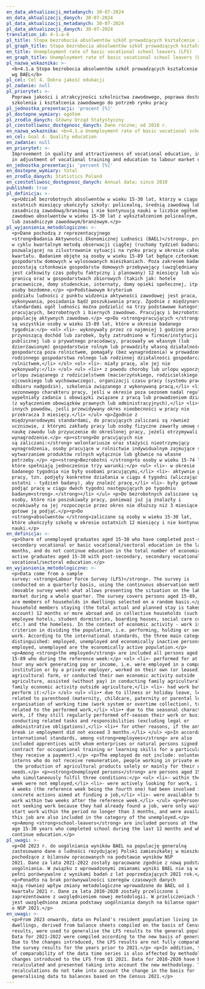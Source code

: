 ```yaml
---
en_data_aktualizacji_metadanych: 30-07-2024
en_data_aktualizacji_danych: 30-07-2024
pl_data_aktualizacji_metadanych: 30-07-2024
pl_data_aktualizacji_danych: 30-07-2024
translation_id: 4-1-a-0
pl_title: Stopa bezrobocia absolwentów szkół prowadzących kształcenie zawodowe wg BAEL
pl_graph_title: Stopa bezrobocia absolwentów szkół prowadzących kształcenie zawodowe wg BAEL
en_title: Unemployment rate of basic vocational school leavers (LFS)
en_graph_title: Unemployment rate of basic vocational school leavers (LFS)
pl_nazwa_wskaznika: >-
  <b>4.1.a Stopa bezrobocia absolwentów szkół prowadzących kształcenie zawodowe
  wg BAEL</b>
pl_cel: Cel 4. Dobra jakość edukacji
pl_zadanie: null
pl_priorytet: >-
  Poprawa jakości i atrakcyjności szkolnictwa zawodowego, poprawa dostosowania
  szkolenia i kształcenia zawodowego do potrzeb rynku pracy
pl_jednostka_prezentacji: 'procent [%]'
pl_dostepne_wymiary: ogółem
pl_zrodlo_danych: Główny Urząd Statystyczny
pl_czestotliwosc_dostępnosc_danych: Dane roczne; od 2010 r.
en_nazwa_wskaznika: <b>4.1.a Unemployment rate of basic vocational school leavers (LFS)</b>
en_cel: Goal 4. Quality education
en_zadanie: null
en_priorytet: >-
  Improvement in quality and attractiveness of vocational education, improvement
  in adjustment of vocational training and education to labour market needs
en_jednostka_prezentacji: 'percent [%]'
en_dostepne_wymiary: total
en_zrodlo_danych: Statistics Poland
en_czestotliwosc_dostępnosc_danych: Annual data; since 2010
published: true
pl_definicja: >-
  <p>Udział bezrobotnych absolwentów w wieku 15-30 lat, którzy w ciągu 12
  ostatnich miesięcy ukończyły szkoły: policealną, średnią zawodową lub
  zasadniczą zawodową/branżową i nie kontynuują nauki w liczbie ogółem aktywnych
  zawodowo absolwentów w wieku 15-30 lat z wykształceniem policealnym, średnim
  lub zasadniczym zawodowym/branżowym.</p>
pl_wyjasnienia_metodologiczne: >-
  <p>Dane pochodzą z reprezentacyjnego
  <strong>Badania Aktywności Ekonomicznej Ludności (BAEL)</strong>, prowadzonego
  w cyklu kwartalnym metodą obserwacji ciągłej (ruchomy tydzień badania),
  pozwalającej na zilustrowanie sytuacji na rynku pracy w okresie całego
  kwartału. Badaniem objęte są osoby w wieku 15-89 lat będące członkami
  gospodarstw domowych w wylosowanych mieszkaniach. Poza zakresem badania
  pozostają członkowie gospodarstw domowych przebywający (uwzględniany
  jest całkowity czas pobytu faktyczny i planowany) 12 miesięcy lub więcej za
  granicą oraz w gospodarstwach zbiorowych (takich jak: hotele
  pracownicze, domy studenckie, internaty, domy opieki społecznej, itp.) oraz
  osoby bezdomne.</p> <p>Podstawowym kryterium
  podziału ludności z punktu widzenia aktywności zawodowej jest praca, tzn. fakt
  wykonywania, posiadania bądź poszukiwania pracy. Zgodnie z międzynarodowymi
  standardami ogół ludności można podzielić na trzy podstawowe kategorie:
  pracujących, bezrobotnych i biernych zawodowo. Pracujący i bezrobotni stanowią
  populację aktywnych zawodowo.</p> <p>Do <strong>pracujących </strong>zaliczane
  są wszystkie osoby w wieku 15-89 lat, które w okresie badanego
  tygodnia:</p> <ol> <li>- wykonywały przez co najmniej 1 godzinę pracę
  przynoszącą dochód lub zarobek, były zatrudnione w firmie/instytucji
  publicznej lub u prywatnego pracodawcy, pracowały we własnym (lub
  dzierżawionym) gospodarstwie rolnym lub prowadziły własną działalność
  gospodarczą poza rolnictwem, pomagały (bez wynagrodzenia) w prowadzeniu
  rodzinnego gospodarstwa rolnego lub rodzinnej działalności gospodarczej poza
  rolnictwem,</li> </ol> <ol> <li>- miały pracę, ale jej nie
  wykonywały:</li> </ol> <ul> <li>• z powodu choroby lub urlopu wypoczynkowego,
  urlopu związanego z rodzicielstwem (macierzyńskiego, rodzicielskiego,
  ojcowskiego lub wychowawczego), organizacji czasu pracy (systemu pracy lub
  odbioru nadgodzin), szkolenia związanego z wykonywaną pracą,</li> <li>• z powodu
  sezonowego charakteru pracy, jeśli w okresie poza sezonem nadal regularnie
  wypełniały zadania i obowiązki związane z pracą lub prowadzeniem działalności
  (z wyłączeniem obowiązków prawnych lub administracyjnych),</li> <li>• z
  innych powodów, jeśli przewidywany okres nieobecności w pracy nie
  przekracza 3 miesięcy.</li> </ul> <p>Zgodnie z
  międzynarodowymi standardami, do pracujących zaliczani są również
  uczniowie, z którymi zakłady pracy lub osoby fizyczne zawarły umowę o
  naukę zawodu lub przyuczenie do określonej pracy, jeżeli otrzymywali
  wynagrodzenie.</p> <p><strong>Do pracujących nie
  są zaliczani:</strong> wolontariusze oraz stażyści nieotrzymujący
  wynagrodzenia, osoby pracujące w rolnictwie indywidualnym zajmujące się
  wytwarzaniem produktów rolnych wyłącznie lub głównie na własne
  potrzeby.</p> <p><strong>Bezrobotni </strong>to osoby w wieku 15-74 lata,
  które spełniają jednocześnie trzy warunki:</p> <ul> <li>- w okresie
  badanego tygodnia nie były osobami pracującymi,</li> <li>- aktywnie poszukiwały
  pracy, tzn. podjęły konkretne działania w ciągu 4 tygodni (wliczając jako
  ostatni - tydzień badany), aby znaleźć pracę,</li> <li>- były gotowe (zdolne)
  podjąć pracę w ciągu dwóch tygodni następujących po tygodniu
  badanym<strong>.</strong></li> </ul> <p>Do bezrobotnych zaliczane są także
  osoby, które nie poszukiwały pracy, ponieważ już ją znalazły i
  oczekiwały na jej rozpoczęcie przez okres nie dłuższy niż 3 miesiące oraz były
  gotowe ją podjąć.</p><p>Do
  <strong>absolwentów </strong>zaliczane są osoby w wieku 15-30 lat,
  które ukończyły szkołę w okresie ostatnich 12 miesięcy i nie kontynuują
  nauki.</p>
en_definicja: >-
  <p>Share of unemployed graduates aged 15-30 who have completed post-secondary,
  secondary vocational or basic vocational/sectoral education in the last 12
  months, and do not continue education in the total number of economically
  active graduates aged 15-30 with post-secondary, secondary vocational or basic
  vocational/sectoral education.</p>
en_wyjasnienia_metodologiczne: >-
  <p>Data come from a sample
  survey: <strong>Labour Force Survey (LFS)</strong>. The survey is
  conducted on a quarterly basis, using the continuous observation method
  (movable survey week) what allows presenting the situation on the labour
  market during a whole quarter. The survey covers persons aged 15-89, who
  are members of households in dwellings selected on a random basis.</p> <p>The scope of the survey does not include
  household members staying (the total actual and planned stay is taken into
  account) 12 months or more abroad and in collective households (such as:
  employee hotels, student dormitories, boarding houses, social care centres
  etc.) and the homeless. In the context of economic activity - work is the main
  criterion in dividing the population, i.e. performing, holding or seeking
  work. According to the international standards, the three main categories are
  distinguished: employed, unemployed and economically inactive persons. The
  employed, unemployed are the economically active population.</p>
  <p>Among <strong>the employed</strong> are included all persons aged
  15-89 who during the reference week:</p> <ol> <li>- performed for at least one
  hour any work generating pay or income, i.e. were employed in a company/public
  institution or by a private employer, worked on their own (or leased)
  agricultural farm, or conducted their own economic activity outside
  agriculture, assisted (without pay) in conducting family agricultural farm or
  family economic activity outside agriculture,</li> <li>- had work but did not
  perform it:</li> </ol> <ul> <li>• due to illness or holiday leave, leave
  related to parenthood (maternity, childcare, paternity or parental leave),
  organisation of working time (work system or overtime collection), training
  related to the performed work,</li> <li>• due to the seasonal character of the
  work, if they still regularly performed off-season their work or business
  conducting related tasks and responsibilities (excluding legal or
  administrative obligations),</li> <li>• for other reasons, if the anticipated
  break in employment did not exceed 3 months.</li> </ul> <p>In accordance with
  international standards, among <strong>employees</strong> are also
  included apprentices with whom enterprises or natural persons signed a
  contract for occupational training or learning skills for a particular job (if
  they receive a payment).</p> <p>The employed do not include: volunteers and
  interns who do not receive remuneration, people working in private engaged in
   the production of agricultural products solely or mainly for their own
  needs.</p> <p><strong>Unemployed persons</strong> are persons aged 15-74
  who simultaneously fulfil three conditions:</p> <ul> <li>- within the reference
  week were not employed,</li> <li>- were actively looking for work, i.e. for over
  4 weeks (the reference week being the fourth one) had been involved in
  concrete actions aimed at finding a job,</li> <li>- were available to take up
  work within two weeks after the reference week.</li> </ul> <p>Persons who were
  not seeking work because they had already found a job, were only waiting to
  start work within the period no longer than 3 months, and were available for
  this job are also included in the category of the unemployed.</p>
  <p>Among <strong>school-leavers</strong> are included persons at the
  age 15-30 years who completed school during the last 12 months and who do not
  continue education.</p>
pl_uwagi: >-
  <p>Od 2023 r. do uogólniania wyników BAEL na populację generalną
  zastosowano dane o ludności rezydującej Polski zamieszkałej w mieszkaniach,
  pochodzące z bilansów opracowanych na podstawie wyników NSP
  2021. Dane za lata 2021-2022 zostały opracowane zgodnie z nową podstawą
  uogólniania. W związku z wprowadzonymi zmianami wyniki BAEL nie są w
  pełni porównywalne z wynikami badań z lat poprzedzających 2021 rok.</p>
  <p>Ponadto na brak porównywalności szeregów czasowych danych
  mają również wpływ zmiany metodologiczne wprowadzone do BAEL od 1
  kwartału 2021 r. Dane za lata 2010-2020 zostały przeliczone i
  zaprezentowane z uwzględnieniem nowej metodologii. W przeliczeniach tych nie
  jest uwzględniona zmiana podstawy uogólniania danych na bilanse oparte
  o NSP 2021.</p>
en_uwagi: >-
  <p>From 2023 onwards, data on Poland's resident population living in
  dwellings, derived from balance sheets compiled on the basis of Census 2021
  results, were used to generalise the LFS results to the general population.
  Data for 2021-2022 were compiled according to the new basis of generalisation.
  Due to the changes introduced, the LFS results are not fully comparable with
  the survey results for the years prior to 2021.</p> <p>In addition, the lack
  of comparability of the data time series is also affected by methodological
  changes introduced to the LFS from Q1 2021. Data for 2010-2020 have been
  recalculated and presented taking into account the new methodology. These
  recalculations do not take into account the change in the basis for
  generalising data to balances based on the Census 2021.</p>
---
```

